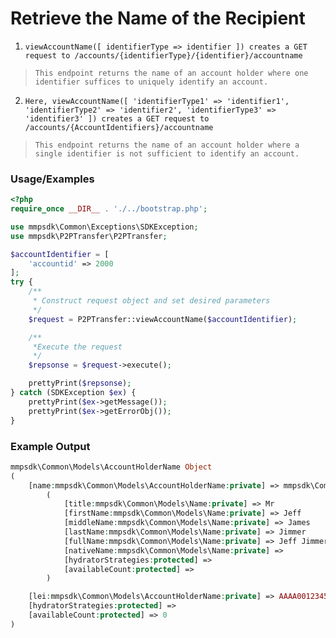 # Retrieve the Name of the Recipient

1. `viewAccountName([ identifierType => identifier ]) creates a GET request to /accounts/{identifierType}/{identifier}/accountname`

> `This endpoint returns the name of an account holder where one identifier suffices to uniquely identify an account.`

2. `Here, viewAccountName([ 'identifierType1' => 'identifier1', 'identifierType2' => 'identifier2', 'identifierType3' => 'identifier3' ]) creates a GET request to /accounts/{AccountIdentifiers}/accountname`

> `This endpoint returns the name of an account holder where a single identifier is not sufficient to identify an account.`

### Usage/Examples

```php
<?php
require_once __DIR__ . './../bootstrap.php';

use mmpsdk\Common\Exceptions\SDKException;
use mmpsdk\P2PTransfer\P2PTransfer;

$accountIdentifier = [
    'accountid' => 2000
];
try {
    /**
     * Construct request object and set desired parameters
     */
    $request = P2PTransfer::viewAccountName($accountIdentifier);

    /**
     *Execute the request
     */
    $repsonse = $request->execute();

    prettyPrint($repsonse);
} catch (SDKException $ex) {
    prettyPrint($ex->getMessage());
    prettyPrint($ex->getErrorObj());
}
```

### Example Output

```php
mmpsdk\Common\Models\AccountHolderName Object
(
    [name:mmpsdk\Common\Models\AccountHolderName:private] => mmpsdk\Common\Models\Name Object
        (
            [title:mmpsdk\Common\Models\Name:private] => Mr
            [firstName:mmpsdk\Common\Models\Name:private] => Jeff
            [middleName:mmpsdk\Common\Models\Name:private] => James
            [lastName:mmpsdk\Common\Models\Name:private] => Jimmer
            [fullName:mmpsdk\Common\Models\Name:private] => Jeff Jimmer
            [nativeName:mmpsdk\Common\Models\Name:private] =>
            [hydratorStrategies:protected] =>
            [availableCount:protected] =>
        )

    [lei:mmpsdk\Common\Models\AccountHolderName:private] => AAAA0012345678901299
    [hydratorStrategies:protected] =>
    [availableCount:protected] => 0
)

```
